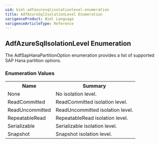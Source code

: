 ```yaml
---
uid: biml-adfazuresqlisolationlevel-enumeration
title: AdfAzureSqlIsolationLevel Enumeration
varigenceProduct: Biml Language
varigenceArticleType: Reference
---
```


## AdfAzureSqlIsolationLevel Enumeration<div class="LanguageSummary"><div class ="SummaryItem">The AdfSapHanaPartitionOption enumeration provides a list of supported SAP Hana partition options.</div></div><div class="EnumValueGroup">### Enumeration Values<table id="EnumValue" class="MemberList"><tbody><tr><th class="MemberNameColumnHeader">Name</th><th class="MemberSummaryColumnHeader">Summary</th></tr><tr class="cd0"><td class="MemberName">None</td><td class="MemberSummary"><div class ="SummaryItem">No isolation level.</div> </td></tr><tr class="cd1"><td class="MemberName">ReadCommitted</td><td class="MemberSummary"><div class ="SummaryItem">ReadCommitted isolation level.</div> </td></tr><tr class="cd0"><td class="MemberName">ReadUncommitted</td><td class="MemberSummary"><div class ="SummaryItem">ReadUncommitted isolation level.</div> </td></tr><tr class="cd1"><td class="MemberName">RepeatableRead</td><td class="MemberSummary"><div class ="SummaryItem">RepeatableRead isolation level.</div> </td></tr><tr class="cd0"><td class="MemberName">Serializable</td><td class="MemberSummary"><div class ="SummaryItem">Serializable isolation level.</div> </td></tr><tr class="cd1"><td class="MemberName">Snapshot</td><td class="MemberSummary"><div class ="SummaryItem">Snapshot isolation level.</div> </td></tr></tbody></table></div>